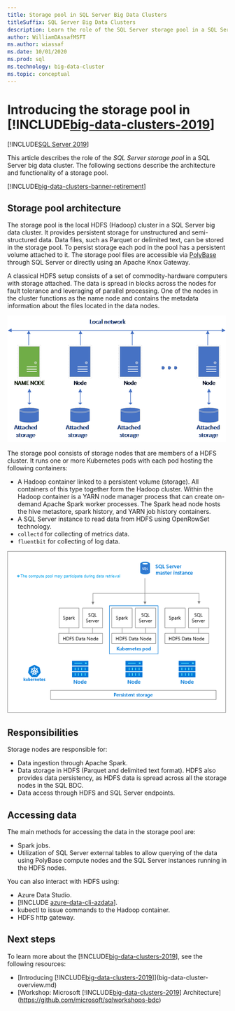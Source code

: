 ```yaml
---
title: Storage pool in SQL Server Big Data Clusters
titleSuffix: SQL Server Big Data Clusters
description: Learn the role of the SQL Server storage pool in a SQL Server 2019 Big Data Cluster, as well as the architecture and functionality of a SQL storage pool.
author: WilliamDAssafMSFT
ms.author: wiassaf
ms.date: 10/01/2020
ms.prod: sql
ms.technology: big-data-cluster
ms.topic: conceptual
---
```


# Introducing the storage pool in [!INCLUDE[big-data-clusters-2019](../includes/ssbigdataclusters-ss-nover.md)]

[!INCLUDE[SQL Server 2019](../includes/applies-to-version/sqlserver2019.md)]

This article describes the role of the *SQL Server storage pool* in a SQL Server big data cluster. The following sections describe the architecture and functionality of a storage pool.

[!INCLUDE[big-data-clusters-banner-retirement](../includes/bdc-banner-retirement.md)]

## Storage pool architecture

The storage pool is the local HDFS (Hadoop) cluster in a SQL Server big data cluster. It provides persistent storage for unstructured and semi-structured data. Data files, such as Parquet or delimited text, can be stored in the storage pool. To persist storage each pod in the pool has a persistent volume attached to it. The storage pool files are accessible via [PolyBase](../relational-databases/polybase/polybase-guide.md) through SQL Server or directly using an Apache Knox Gateway.

A classical HDFS setup consists of a set of commodity-hardware computers with storage attached. The data is spread in blocks across the nodes for fault tolerance and leveraging of parallel processing. One of the nodes in the cluster functions as the name node and contains the metadata information about the files located in the data nodes.

![Classic HDFS setup](media/concept-storage-pool/classic-hdfs-setup.png)

The storage pool consists of storage nodes that are members of a HDFS cluster. It runs one or more Kubernetes pods with each pod hosting the following containers:

- A Hadoop container linked to a persistent volume (storage). All containers of this type together form the Hadoop cluster. Within the Hadoop container is a YARN node manager process that can create on-demand Apache Spark worker processes. The Spark head node hosts the hive metastore, spark history, and YARN job history containers.
- A SQL Server instance to read data from HDFS using OpenRowSet technology.
- `collectd` for collecting of metrics data.
- `fluentbit` for collecting of log data.

![storage pool architecture](media/concept-storage-pool/scale-big-data-on-demand.png)

## Responsibilities

Storage nodes are responsible for:

- Data ingestion through Apache Spark.
- Data storage in HDFS (Parquet and delimited text format). HDFS also provides data persistency, as HDFS data is spread across all the storage nodes in the SQL BDC.
- Data access through HDFS and SQL Server endpoints.

## Accessing data

The main methods for accessing the data in the storage pool are:

- Spark jobs.
- Utilization of SQL Server external tables to allow querying of the data using PolyBase compute nodes and the SQL Server instances running in the HDFS nodes.

You can also interact with HDFS using:

- Azure Data Studio.
- [!INCLUDE [azure-data-cli-azdata](../includes/azure-data-cli-azdata.md)].
- kubectl to issue commands to the Hadoop container.
- HDFS http gateway.

## Next steps

To learn more about the [!INCLUDE[big-data-clusters-2019](../includes/ssbigdataclusters-ss-nover.md)], see the following resources:

- [Introducing [!INCLUDE[big-data-clusters-2019](../includes/ssbigdataclusters-ver15.md)]](big-data-cluster-overview.md)
- [Workshop: Microsoft [!INCLUDE[big-data-clusters-2019](../includes/ssbigdataclusters-ss-nover.md)] Architecture](https://github.com/microsoft/sqlworkshops-bdc)
